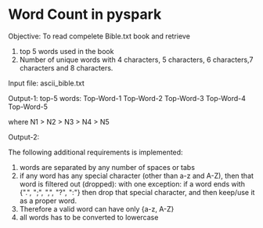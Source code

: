 # Word Count in pyspark

Objective: 
To read compelete Bible.txt book and retrieve 
1. top 5 words used in the book
2. Number of unique words with 4 characters, 5 characters, 6 characters,7 characters and 8 characters.


Input file: ascii_bible.txt

Output-1: top-5 words:
Top-Word-1 <frequency-as-integer-N1>
Top-Word-2 <frequency-as-integer-N2>
Top-Word-3 <frequency-as-integer-N3>
Top-Word-4 <frequency-as-integer-N4>
Top-Word-5 <frequency-as-integer-N5>

where N1 > N2 > N3 > N4 > N5

Output-2:
<any-unique-word-with-4-characters> <frequency>
<any-unique-word-with-5-characters> <frequency>
<any-unique-word-with-6-characters> <frequency>
<any-unique-word-with-7-characters> <frequency>
<any-unique-word-with-8-characters> <frequency>
<any-unique-word-with-9-characters> <frequency>


The following additional requirements is implemented:
1. words are separated by any number of spaces or tabs
2. if any word has any special character (other than  a-z and A-Z), then that word is filtered out (dropped): with one exception: if a word ends with
       {".",  ";",  ",",  "?",  ":"} then drop that special character, and then keep/use it as a proper word.
3. Therefore a valid word can have only {a-z, A-Z}
4. all words has to be converted to lowercase
